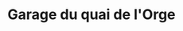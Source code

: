---
title: "Garage du quai de l'Orge"
url: /athis-mons/garage-du-quai-de-lorge/
shop: réparation de voitures
---